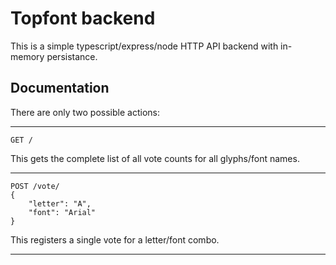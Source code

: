 # Topfont backend

This is a simple typescript/express/node HTTP API backend with in-memory
persistance.

## Documentation

There are only two possible actions:

<hr>

```http
GET /
```

This gets the complete list of all vote counts for all glyphs/font names.

<hr>

```http
POST /vote/
{
    "letter": "A",
    "font": "Arial"
}
```

This registers a single vote for a letter/font combo.

<hr>
